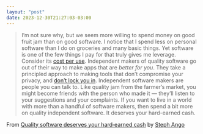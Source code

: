 ```yaml
---
layout: "post"
date: 2023-12-30T21:27:03-03:00
---
```


> I’m not sure why, but we seem more willing to spend money on good fruit jam than on good software. I notice that I spend less on personal software than I do on groceries and many basic things. Yet software is one of the few things I pay for that truly gives me leverage. Consider its [cost per use](/buy-wisely).
> Independent makers of quality software go out of their way to make apps that are _better for you_. They take a principled approach to making tools that don’t compromise your privacy, and [don’t lock you in](/file-over-app).
> Independent software makers are people you can talk to. Like quality jam from the farmer’s market, you might become friends with the person who made it — they’ll listen to your suggestions and your complaints.
> If you want to live in a world with more than a handful of software makers, then spend a bit more on quality independent software. It deserves your hard-earned cash.

From [Quality software deserves your hard‑earned cash](https://stephango.com/quality-software) by [Steph Ango](https://stephango.com/)
